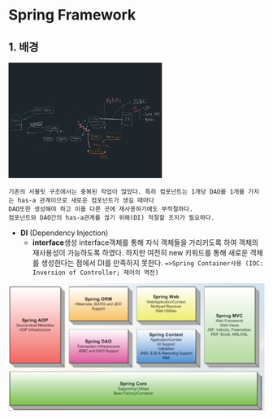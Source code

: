 # Spring Framework

## 1. 배경
<img src="before_spring.jpg" width="60%">

```
기존의 서블릿 구조에서는 중복된 작업이 많았다. 특히 컴포넌트는 1개당 DAO를 1개를 가지는 has-a 관계이므로 새로운 컴포넌트가 생길 때마다
DAO또한 생성해야 하고 이를 다른 곳에 재사용하기에도 부적절하다.
컴포넌트와 DAO간의 has-a관계를 끊기 위해(DI) 적절할 조치가 필요하다.
```

- **DI** (Dependency Injection)
  - **interface**생성
    interface객체를 통해 자식 객체들을 가리키도록 하여 객체의 재사용성이 가능하도록 하였다. 하지만 여전히 new 키워드를 통해 새로운 객체를 생성한다는 점에서 DI를 만족하지 못한다.
    `=>Spring Container사용 (IOC: Inversion of Controller; 제어의 역전)`

<img src="lib_module.png">
